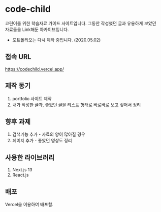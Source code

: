# code-child

코린이를 위한 학습자료 가이드 사이트입니다. 그동안 작성했던 글과 유용하게 보았던 자료들을 Link해둔 아카이브입니다.
- 포트폴리오는 다시 제작 중입니다. (2020.05.02)

## 접속 URL

https://codechild.vercel.app/

## 제작 동기

1. portfolio 사이트 제작
2. 내가 작성한 글과, 좋았던 글을 리스트 형태로 바로바로 보고 싶어서 정리

## 향후 과제

1. 검색기능 추가 - 자료의 양이 많아질 경우
2. 페이지 추가 - 좋았던 영상도 정리

## 사용한 라이브러리

1. Next.js 13
2. React.js

## 배포

Vercel을 이용하여 배포함.
